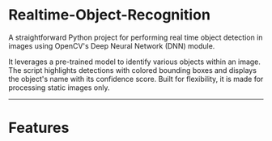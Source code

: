 # Realtime-Object-Recognition
A straightforward Python project for performing real time object detection in images using OpenCV's Deep Neural Network (DNN) module.

It leverages a pre-trained model to identify various objects within an image. The script highlights detections with colored bounding boxes and displays the object's name with its confidence score. Built for flexibility, it is made for processing static images only.

---

# Features

